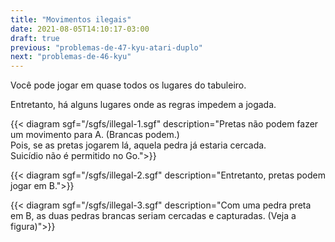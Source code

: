 ```yaml
---
title: "Movimentos ilegais"
date: 2021-08-05T14:10:17-03:00
draft: true
previous: "problemas-de-47-kyu-atari-duplo"
next: "problemas-de-46-kyu"
---
```

Você pode jogar em quase todos os lugares do tabuleiro.

Entretanto, há alguns lugares onde as regras impedem a jogada.

{{< diagram sgf="/sgfs/illegal-1.sgf" description="Pretas não podem fazer um movimento para A. (Brancas podem.)<br />Pois, se as pretas jogarem lá, aquela pedra já estaria cercada.<br />Suicídio não é permitido no Go.">}} 

{{< diagram sgf="/sgfs/illegal-2.sgf" description="Entretanto, pretas podem jogar em B.">}}


{{< diagram sgf="/sgfs/illegal-3.sgf" description="Com uma pedra preta em B, as duas pedras brancas seriam cercadas e capturadas. (Veja a figura)">}}
